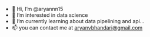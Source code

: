 - 👋 Hi, I’m @aryannn15
- 👀 I’m interested in data science 
- 🌱 I’m currently learning about  data pipelining and api...
- 📫 you can contact me at aryanvbhandari@gmail.com


<!---
aryannn15/aryannn15 is a ✨ special ✨ repository because its `README.md` (this file) appears on your GitHub profile.
You can click the Preview link to take a look at your changes.
--->
